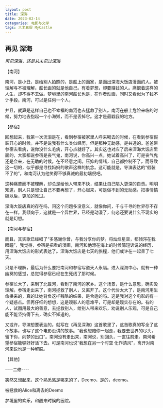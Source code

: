 ```yaml
---
layout: post
title: 深海
date: 2023-02-14
categories: 电影与文学
tags: 艺术真假 MyCastle
---
```


## 再见 深海

*再见深海，还是从未见过深海*

【南河】

南河，是小丑，是给别人拍照的，是船上的画家，是画出深海大饭店漫画的人。被理解与不被理解，船长画的就是他自己。有着梦想，却要赚钱的人。痛恨着这样的人生，却不得不去做。梦境里的南河船长也是，在作者动画，同时又看似为了钱不计手段。南河，可以是任何一个人。

并且，就算是这样自己也不幸福的南河也去拯救了别人。南河在船上危险来临的时候，努力地去抱起一个小海獭，而不是丢掉它。这才是最戳我的地方。

【参宿】

回想起来，我第一次流泪是在，看到参宿被家里人呼来喝去的时候，在看到参宿假装开心的时候。并不是说我有什么类似经历，但是那种无助感，是共通的。爸爸带参宿去看病，说你没什么毛病，开心点就好了。其实这也对应了后来深海大饭店里面的，大家都说参宿是丧气鬼，南河说，你高兴一点。她试着高兴了，可是丧气鬼还是会来，在无助的时候，在不经意之间。压抑的情绪，自己都控制不了。而导致这一切的，似乎都是寻找妈妈的歌声这样的执念。这可能就是，导演表达的“假装不了的”，和南河认为他笑得不够真诚的最初端倪吧。

这种痛苦而不被理解，却总是给他人带来不快，结果让自己陷入更深的自责。明明知道，别人只是想让自己不要再想了，开心起来，可是做不到的无助感。把事情搞砸以后，更加的难过。

深海大饭店真的存在吗，问这个问题多没意义，就像你问，千与千寻的世界存不存在一样。我倾向于，这就是一个异世界，已经是动漫了，何必还要说什么不现实的就是幻想。

【南河与参宿】

而且，其实歌已经唱了“多感谢你曾，与我分享你的梦。将灿烂星空，都倾泻在我眼瞳”，我觉得，参宿是把看的漫画，南河和他漂在海上的时候简短诉说的经历，用深海大饭店的形式表达了。深海大饭店是七天的旅程，他们或许在一起呆了七天。



只是不理解，最后为什么要把南河和参宿写道天人永隔。进入深海中心，就有一种幽冥的感觉，总觉得参宿已经在生死线了那时候。

参宿长大了，来到了北戴河，看到了南河的家乡。这个场景，是什么意思，确实没理解。参宿走出来了，南河拯救了别人，又离开了。这个代价太大了，是南河用生命换来的，真的让她背负这样残酷的结果，是合适的吗。这是我对这个电影的有一个疑惑点。但再仔细的想想，这是观影人的意难平，可是却是现实存在的。有的人，试图用最大的善意，去拯救别人，给别人带来欢乐，劝说别人乐观，可是自己能不能坚持得下去，确实不知道的。

又或许，导演想要表达的，就写在《再见深海》这首歌里了，这首歌真的写全了这个故事，也写了这个电影没讲的故事。“我也想陪你一起走，我要去世界的尽头，留下你，向梦的出口”。南河没有走出来，南河说，别回头，一直往前走。南河希望参宿能够好好活下去。可是南河也说“我想在另一个时空 化作清风”，离开对南河来说也是一种解脱。

【其他】

----二修----

突然又想起来，这个熟悉感是哪来的了，Deemo，是的，deemo。

被拯救的Alice和离去的Deemo

梦境里的欢乐，和醒来时候的医院。